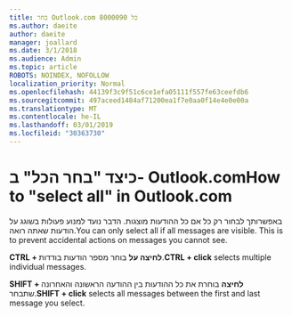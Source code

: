 ```yaml
---
title: בחר Outlook.com 8000090 כל
ms.author: daeite
author: daeite
manager: joallard
ms.date: 3/1/2018
ms.audience: Admin
ms.topic: article
ROBOTS: NOINDEX, NOFOLLOW
localization_priority: Normal
ms.openlocfilehash: 44139f3c9f51c6ce1efa05111f557fe63ceefdb6
ms.sourcegitcommit: 497aceed1484af71200ea1f7e0aa0f14e4e0e00a
ms.translationtype: MT
ms.contentlocale: he-IL
ms.lasthandoff: 03/01/2019
ms.locfileid: "30363730"
---
```

# <a name="how-to-select-all-in-outlookcom"></a><span data-ttu-id="3365e-102">כיצד "בחר הכל" ב- Outlook.com</span><span class="sxs-lookup"><span data-stu-id="3365e-102">How to "select all" in Outlook.com</span></span>

<span data-ttu-id="3365e-p101">באפשרותך לבחור רק כל אם כל ההודעות מוצגות. הדבר נועד למנוע פעולות בשוגג על הודעות שאתה רואה.</span><span class="sxs-lookup"><span data-stu-id="3365e-p101">You can only select all if all messages are visible. This is to prevent accidental actions on messages you cannot see.</span></span>

<span data-ttu-id="3365e-105">**CTRL + לחיצה על** בוחר מספר הודעות בודדות.</span><span class="sxs-lookup"><span data-stu-id="3365e-105">**CTRL + click** selects multiple individual messages.</span></span>

<span data-ttu-id="3365e-106">**SHIFT + לחיצה** בוחרת את כל ההודעות בין ההודעה הראשונה והאחרונה שתבחר.</span><span class="sxs-lookup"><span data-stu-id="3365e-106">**SHIFT + click** selects all messages between the first and last message you select.</span></span>